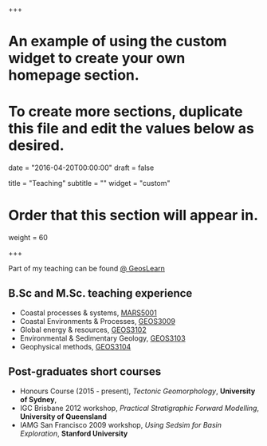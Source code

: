 +++
# An example of using the custom widget to create your own homepage section.
# To create more sections, duplicate this file and edit the values below as desired.

date = "2016-04-20T00:00:00"
draft = false

title = "Teaching"
subtitle = ""
widget = "custom"

# Order that this section will appear in.
weight = 60

+++

Part of my teaching can be found [@ GeosLearn](https://geoslearn.github.io/)

## B.Sc and M.Sc. teaching experience

- Coastal processes & systems, [MARS5001](http://sydney.edu.au/courses/uos/MARS5001/coastal-processes-and-systems)
- Coastal Environments & Processes, [GEOS3009](http://www.geosci.usyd.edu.au/units_of_study/us_geos3009.shtml)
- Global energy & resources, [GEOS3102](http://www.geosci.usyd.edu.au/units_of_study/us_geos3102.shtml)
- Environmental & Sedimentary Geology, [GEOS3103](http://www.geosci.usyd.edu.au/units_of_study/us_geos3103.shtml)
- Geophysical methods, [GEOS3104](http://www.geosci.usyd.edu.au/units_of_study/us_geos3104.shtml)

## Post-graduates short courses

- Honours Course (2015 - present), _Tectonic Geomorphology_, **University of Sydney**,
- IGC Brisbane 2012 workshop, _Practical Stratigraphic Forward Modelling_, **University of Queensland**
- IAMG San Francisco 2009 workshop, _Using Sedsim for Basin Exploration_, **Stanford University**
